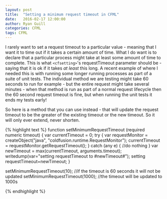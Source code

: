 ```yaml
---
layout: post
title:  "Setting a minimum request timeout in CFML"
date:   2016-02-17 12:00:00
author: Ryan Guill
categories: CFML
tags: CFML
---
```


I rarely want to set a request timeout to a particular value - meaning that I want it to time out if it takes a certain amount of time.  What I do want is to declare that a particular process might take at least some amount of time to complete.  This is what `<cfsetting>`'s requestTimeout parameter should be - saying that it is ok if it takes _at least_ this long.  A recent example of where I needed this is with running some longer running processes as part of a suite of unit tests.  The individual method we are testing might take 60 seconds to run for example - but the entire request might take several minutes - when that method is run as part of a normal request lifecycle then the 60 second request timeout is fine, but when running the unit tests it ends my tests early!

So here is a method that you can use instead - that will update the request timeout to be the greater of the existing timeout or the new timeout.  So it will only ever extend, never shorten.

{% highlight text %}
<cfscript>
  function setMinimumRequestTimeout (required numeric timeout) {
    var currentTimeout = 0;
    try {
        var requestMonitor = createObject("java", "coldfusion.runtime.RequestMonitor");
        currentTimeout = requestMonitor.getRequestTimeout();
    } catch (any e) {
        //do nothing
    }
    var newTimeout = max(currentTimeout, arguments.timeout);
    writedump(var="setting requestTimeout to #newTimeout#");
    setting requestTimeout=newTimeout;
  }

  setMinimumRequestTimeout(10); //if the timeout is 60 seconds it will not be updated
  setMinimumRequestTimeout(1000); //the timeout will be updated to 1000s

</cfscript>
{% endhighlight %}
